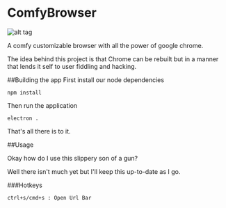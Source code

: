 # ComfyBrowser 
![alt tag](https://s17.postimg.org/bzrmj62hb/comfybrowser.png)

A comfy customizable browser with all the power of google chrome.

The idea behind this project is that Chrome can be rebuilt but in a manner that lends it self to user fiddling and hacking. 


##Building the app
First install our node dependencies
```
npm install
```
Then run the application

```
electron .
```

That's all there is to it.


##Usage

Okay how do I use this slippery son of a gun?

Well there isn't much yet but I'll keep this up-to-date as I go.

###Hotkeys
```
ctrl+s/cmd+s : Open Url Bar
```

